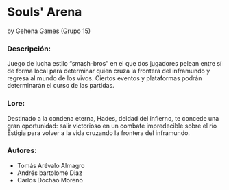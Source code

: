 # Souls' Arena
by Gehena Games (Grupo 15)

### Descripción:
Juego de lucha estilo “smash-bros” en el que dos jugadores pelean entre sí de forma local 
para determinar quien cruza la frontera del inframundo y regresa al mundo de los vivos. 
Ciertos eventos y plataformas podrán determinarán el curso de las partidas.

### Lore:
Destinado a la condena eterna, Hades, deidad del infierno, te concede una gran oportunidad: 
salir victorioso en un combate impredecible sobre el río Estigia para volver a la vida 
cruzando la frontera del inframundo.

### Autores:
- Tomás Arévalo Almagro
- Andrés bartolomé Diaz
- Carlos Dochao Moreno